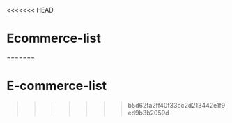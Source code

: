 <<<<<<< HEAD
# Ecommerce-list
=======
# E-commerce-list
>>>>>>> b5d62fa2ff40f33cc2d213442e1f9ed9b3b2059d
